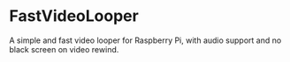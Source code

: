 # FastVideoLooper
A simple and fast video looper for Raspberry Pi, with audio support and no black screen on video rewind.
